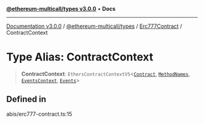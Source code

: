 [**@ethereum-multicall/types v3.0.0**](../../../README.md) • **Docs**

***

[Documentation v3.0.0](../../../../../packages.md) / [@ethereum-multicall/types](../../../README.md) / [Erc777Contract](../README.md) / ContractContext

# Type Alias: ContractContext

> **ContractContext**: `EthersContractContextV5`\<[`Contract`](../interfaces/Contract.md), [`MethodNames`](MethodNames.md), [`EventsContext`](../interfaces/EventsContext.md), [`Events`](Events.md)\>

## Defined in

abis/erc777-contract.ts:15
